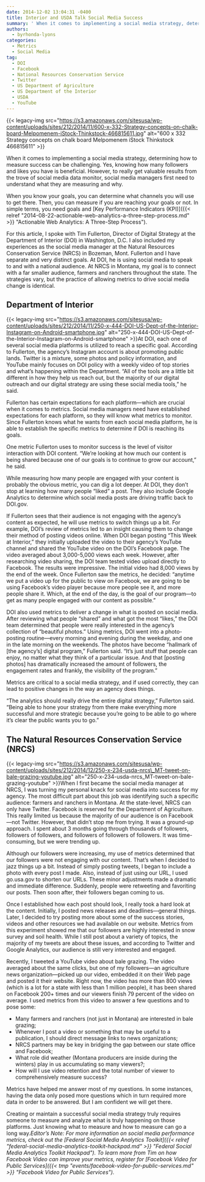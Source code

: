 ```yaml
---
date: 2014-12-02 13:04:31 -0400
title: Interior and USDA Talk Social Media Success
summary: ' When it comes to implementing a social media strategy, determining how to measure success can be challenging. Yes, knowing how many followers and likes you have is beneficial. However, to really get valuable results from the trove of social'
authors:
  - byrhonda-lyons
categories:
  - Metrics
  - Social Media
tag:
  - DOI
  - Facebook
  - National Resources Conservation Service
  - Twitter
  - US Department of Agriculture
  - US Department of the Interior
  - USDA
  - YouTube
---
```


{{< legacy-img src="https://s3.amazonaws.com/sitesusa/wp-content/uploads/sites/212/2014/11/600-x-332-Strategy-concepts-on-chalk-board-Melpomenem-iStock-Thinkstock-466815611.jpg" alt="600 x 332 Strategy concepts on chalk board Melpomenem iStock Thinkstock 466815611" >}}

When it comes to implementing a social media strategy, determining how to measure success can be challenging. Yes, knowing how many followers and likes you have is beneficial. However, to really get valuable results from the trove of social media data monitor, social media managers first need to understand what they are measuring and why.

When you know your goals, you can determine what channels you will use to get there. Then, you can measure if you are reaching your goals or not. In simple terms, you need goals and [Key Performance Indicators (KPI)]({{< relref "2014-08-22-actionable-web-analytics-a-three-step-process.md" >}} "Actionable Web Analytics: A Three-Step Process").

For this article, I spoke with Tim Fullerton, Director of Digital Strategy at the Department of Interior (DOI) in Washington, D.C. I also included my experiences as the social media manager at the Natural Resources Conservation Service (NRCS) in Bozeman, Mont. Fullerton and I have separate and very distinct goals. At DOI, he is using social media to speak to and with a national audience. At NRCS in Montana, my goal is to connect with a far smaller audience, farmers and ranchers throughout the state. The strategies vary, but the practice of allowing metrics to drive social media change is identical.

## Department of Interior

{{< legacy-img src="https://s3.amazonaws.com/sitesusa/wp-content/uploads/sites/212/2014/11/250-x-444-DOI-US-Dept-of-the-Interior-Instagram-on-Android-smartphone.jpg" alt="250-x-444-DOI-US-Dept-of-the-Interior-Instagram-on-Android-smartphone" >}}At DOI, each one of several social media platforms is utilized to reach a specific goal. According to Fullerton, the agency’s Instagram account is about promoting public lands. Twitter is a mixture, some photos and policy information, and YouTube mainly focuses on DOI policy with a weekly video of top stories and what’s happening within the Department. “All of the tools are a little bit different in how they help us reach out, but the majority of our digital outreach and our digital strategy are using these social media tools,” he said.

Fullerton has certain expectations for each platform—which are crucial when it comes to metrics. Social media managers need have established expectations for each platform, so they will know what metrics to monitor. Since Fullerton knows what he wants from each social media platform, he is able to establish the specific metrics to determine if DOI is reaching its goals.

One metric Fullerton uses to monitor success is the level of visitor interaction with DOI content. “We’re looking at how much our content is being shared because one of our goals is to continue to grow our account,” he said.

While measuring how many people are engaged with your content is probably the obvious metric, you can dig a lot deeper. At DOI, they don’t stop at learning how many people “liked” a post. They also include Google Analytics to determine which social media posts are driving traffic back to DOI.gov.

If Fullerton sees that their audience is not engaging with the agency’s content as expected, he will use metrics to switch things up a bit. For example, DOI’s review of metrics led to an insight causing them to change their method of posting videos online. When DOI began posting “This Week at Interior,” they initially uploaded the video to their agency’s YouTube channel and shared the YouTube video on the DOI’s Facebook page. The video averaged about 3,000-5,000 views each week. However, after researching video sharing, the DOI team tested video upload directly to Facebook. The results were impressive. The initial video had 8,000 views by the end of the week. Once Fullerton saw the metrics, he decided: “anytime we put a video up for the public to view on Facebook, we are going to be using Facebook’s video player because more people see it, and more people share it. Which, at the end of the day, is the goal of our program—to get as many people engaged with our content as possible.”

DOI also used metrics to deliver a change in what is posted on social media. After reviewing what people “shared” and what got the most “likes,” the DOI team determined that people were really interested in the agency’s collection of “beautiful photos.” Using metrics, DOI went into a photo-posting routine—every morning and evening during the weekday, and one in the late morning on the weekends. The photos have become “hallmark of [the agency’s] digital program,” Fullerton said. “It’s just stuff that people can enjoy, no matter what they think of a particular issue. And that [posting photos] has dramatically increased the amount of followers, the engagement rates and frankly, the visibility of the program.”

Metrics are critical to a social media strategy, and if used correctly, they can lead to positive changes in the way an agency does things.

“The analytics should really drive the entire digital strategy,” Fullerton said. “Being able to hone your strategy from there make everything more successful and more strategic because you’re going to be able to go where it’s clear the public wants you to go.”

## The Natural Resources Conservation Service (NRCS)

{{< legacy-img src="https://s3.amazonaws.com/sitesusa/wp-content/uploads/sites/212/2014/12/250-x-234-usda-nrcs\_MT-tweet-on-bale-grazing-youtube.jpg" alt="250-x-234-usda-nrcs\_MT-tweet-on-bale-grazing-youtube" >}}When I first became the social media manager at NRCS, I was turning my personal knack for social media into success for my agency. The most difficult part about this job was identifying such a specific audience: farmers and ranchers in Montana. At the state-level, NRCS can only have Twitter. Facebook is reserved for the Department of Agriculture. This really limited us because the majority of our audience is on Facebook—not Twitter. However, that didn’t stop me from trying. It was a ground-up approach. I spent about 3 months going through thousands of followers, followers of followers, and followers of followers of followers. It was time-consuming, but we were trending up.

Although our followers were increasing, my use of metrics determined that our followers were not engaging with our content. That’s when I decided to jazz things up a bit. Instead of simply posting tweets, I began to include a photo with every post I made. Also, instead of just using our URL, I used go.usa.gov to shorten our URLs. These minor adjustments made a dramatic and immediate difference. Suddenly, people were retweeting and favoriting our posts. Then soon after, their followers began coming to us.

Once I established how each post should look, I really took a hard look at the content. Initially, I posted news releases and deadlines—general things. Later, I decided to try posting more about some of the success stories, videos and other resources we had available on our website. Metrics from this experiment showed me that our followers are highly interested in snow survey and soil health. While I still post about a variety of topics, the majority of my tweets are about these issues, and according to Twitter and Google Analytics, our audience is still very interested and engaged.

Recently, I tweeted a YouTube video about bale grazing. The video averaged about the same clicks, but one of my followers—an agriculture news organization—picked up our video, embedded it on their Web page and posted it their website. Right now, the video has more than 800 views (which is a lot for a state with less than 1 million people), it has been shared on Facebook 200+ times and our viewers finish 79 percent of the video on average. I used metrics from this video to answer a few questions and to pose some:

  * Many farmers and ranchers (not just in Montana) are interested in bale grazing;
  * Whenever I post a video or something that may be useful to a publication, I should direct message links to news organizations;
  * NRCS partners may be key in bridging the gap between our state office and Facebook;
  * What role did weather (Montana producers are inside during the winters) play in us accumulating so many viewers?;
  * How will I use video retention and the total number of viewer to comprehensively measure success?

Metrics have helped me answer most of my questions. In some instances, having the data only posed more questions which in turn required more data in order to be answered. But I am confident we will get there.

Creating or maintain a successful social media strategy truly requires someone to measure and analyze what is truly happening on those platforms. Just knowing what to measure and how to measure can go a long way._Editor&#8217;s Note: For more information on social media performance metrics, check out the [Federal Social Media Analytics Toolkit]({{< relref "federal-social-media-analytics-toolkit-hackpad.md" >}} "Federal Social Media Analytics Toolkit Hackpad"). To learn more from Tim on how Facebook Video can improve your metrics, register for [Facebook Video for Public Services]({{< tmp "events/facebook-video-for-public-services.md" >}} "Facebook Video for Public Services")._